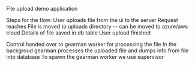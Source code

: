 File upload demo application

Steps for the flow:
User uploads file from the ui to the server
Request reaches 
File is moved to uploads directory -- can be moved to azure/aws cloud
Details of file saved in db table
User upload finished

Control handed over to gearman worker for processing the file
In the backgroud gearman processes the uploaded file and dumps info from file into database
To spawn the gearman worker we use supervisor


